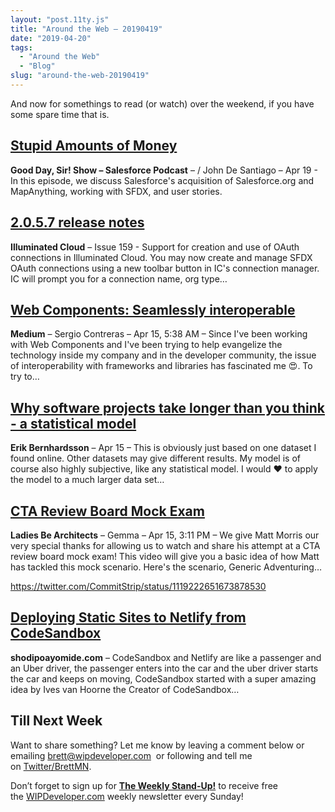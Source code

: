 ```yaml
---
layout: "post.11ty.js"
title: "Around the Web – 20190419"
date: "2019-04-20"
tags: 
  - "Around the Web"
  - "Blog"
slug: "around-the-web-20190419"
---
```


And now for somethings to read (or watch) over the weekend, if you have some spare time that is.

## [Stupid Amounts of Money](https://www.gooddaysirpodcast.com/213)

**Good Day, Sir! Show – Salesforce Podcast** – / John De Santiago – Apr 19 - In this episode, we discuss Salesforce's acquisition of Salesforce.org and MapAnything, working with SFDX, and user stories.

## [2.0.5.7 release notes](http://www.illuminatedcloud.com/announcements/2057releasenotes)

**Illuminated Cloud** – Issue 159 - Support for creation and use of OAuth connections in Illuminated Cloud. You may now create and manage SFDX OAuth connections using a new toolbar button in IC's connection manager. IC will prompt you for a connection name, org type…

## [Web Components: Seamlessly interoperable](https://medium.com/@sergicontre/web-components-seamlessly-interoperable-82efd6989ca4)

**Medium** – Sergio Contreras – Apr 15, 5:38 AM – Since I've been working with Web Components and I've been trying to help evangelize the technology inside my company and in the developer community, the issue of interoperability with frameworks and libraries has fascinated me 😍. To try to…

## [Why software projects take longer than you think - a statistical model](https://erikbern.com/2019/04/15/why-software-projects-take-longer-than-you-think-a-statistical-model.html)

**Erik Bernhardsson** – Apr 15 – This is obviously just based on one dataset I found online. Other datasets may give different results. My model is of course also highly subjective, like any statistical model. I would ❤️ to apply the model to a much larger data set…

## [CTA Review Board Mock Exam](https://archladies.com/cta-review-board-mock-exam)

**Ladies Be Architects** – Gemma – Apr 15, 3:11 PM – We give Matt Morris our very special thanks for allowing us to watch and share his attempt at a CTA review board mock exam! This video will give you a basic idea of how Matt has tackled this mock scenario. Here's the scenario, Generic Adventuring…

https://twitter.com/CommitStrip/status/1119222651673878530

## [Deploying Static Sites to Netlify from CodeSandbox](https://shodipoayomide.com/deploying-startic-sites-from-codesandbox-to-netlify/)

**shodipoayomide.com** – CodeSandbox and Netlify are like a passenger and an Uber driver, the passenger enters into the car and the uber driver starts the car and keeps on moving, CodeSandbox started with a super amazing idea by Ives van Hoorne the Creator of CodeSandbox…

## Till Next Week

Want to share something? Let me know by leaving a comment below or emailing [brett@wipdeveloper.com](mailto:brett@wipdeveloper.com)  or following and tell me on [Twitter/BrettMN](https://twitter.com/BrettMN).

Don’t forget to sign up for **[The Weekly Stand-Up!](https://wipdeveloper.wpcomstaging.com/newsletter/)** to receive free the [WIPDeveloper.com](https://wipdeveloper.wpcomstaging.com/) weekly newsletter every Sunday!
